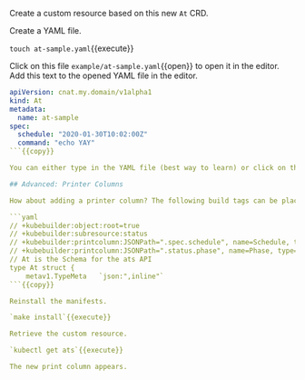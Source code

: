 Create a custom resource based on this new `At` CRD.

Create a YAML file.

`touch at-sample.yaml`{{execute}}

Click on this file `example/at-sample.yaml`{{open}} to open it in the editor. Add this text to the opened YAML file in the editor.

```yaml
apiVersion: cnat.my.domain/v1alpha1
kind: At
metadata:
  name: at-sample
spec:
  schedule: "2020-01-30T10:02:00Z"
  command: "echo YAY"
```{{copy}}

You can either type in the YAML file (best way to learn) or click on the `Copy to Clipboard` icon that follows the text to and paste it into the editor.

## Advanced: Printer Columns

How about adding a printer column? The following build tags can be placed before type `At struct`.

```yaml
// +kubebuilder:object:root=true
// +kubebuilder:subresource:status
// +kubebuilder:printcolumn:JSONPath=".spec.schedule", name=Schedule, type=string
// +kubebuilder:printcolumn:JSONPath=".status.phase", name=Phase, type=string
// At is the Schema for the ats API
type At struct {
    metav1.TypeMeta   `json:",inline"`
```{{copy}}

Reinstall the manifests.

`make install`{{execute}}

Retrieve the custom resource.

`kubectl get ats`{{execute}}

The new print column appears.
